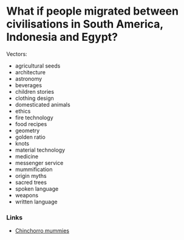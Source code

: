 # What if people migrated between civilisations in South America, Indonesia and Egypt?

Vectors:

- agricultural seeds
- architecture
- astronomy
- beverages
- children stories
- clothing design
- domesticated animals
- ethics
- fire technology
- food recipes
- geometry
- golden ratio
- knots
- material technology
- medicine
- messenger service
- mummification
- origin myths
- sacred trees
- spoken language
- weapons
- written language

### Links

- [Chinchorro mummies](https://en.wikipedia.org/wiki/Chinchorro_mummies)
